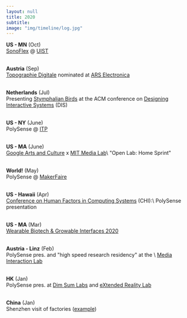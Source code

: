 ```yaml
---
layout: null
title: 2020
subtitle:
image: "img/timeline/log.jpg"
---
```


**US - MN** (Oct) <br> [SonoFlex](https://www.media.mit.edu/publications/sonoflex/) @ [UIST](http://uist.acm.org/uist2020/)

<br> **Austria** (Sep) <br> [Topographie Digitale](http://datapaulette.org/work/topographie-digitale/) nominated at [ARS Electronica](https://starts-prize.aec.at/en)

<br> **Netherlands** (Jul) <br> Presenting [Stymphalian Birds](https://audreybriot.fr/stymphalian-birds) at the ACM conference on [Designing Interactive Systems](https://dis.acm.org/2020) (DIS)

<br> **US - NY** (June) <br> PolySense @ [ITP](https://itp.nyu.edu/camp2020/session/179)

<br> **US - MA** (June) <br> [Google Arts and Culture](https://artsandculture.google.com) x [MIT Media Lab](https://www.media.mit.edu/posts/open-lab-home-sprint/)\\
"Open Lab: Home Sprint"

<br> **World!** (May) <br> PolySense @ [MakerFaire](https://makerfaire.com/maker/entry/72292)

<br> **US - Hawaii** (Apr) <br> [Conference on Human Factors in Computing Systems](https://chi2020.acm.org/) (CHI):\\
PolySense presentation

<br> **US - MA** (Mar) <br> [Wearable Biotech & Growable Interfaces 2020](http://wearablebiotech.media.mit.edu/)

<br> **Austria - Linz** (Feb) <br> PolySense pres. and "high speed research residency" at the \\
[Media Interaction Lab](http://mi-lab.org/)

<br> **HK** (Jan) <br> PolySense pres. at [Dim Sum Labs](https://www.dimsumlabs.com/2020/01/05/presentation-at-hackjam-21st-jan-the-polysense-project/) and [eXtended Reality Lab](http://xr-lab.org)

<br> **China** (Jan) <br> Shenzhen visit of factories ([example](http://988pcba.com))

